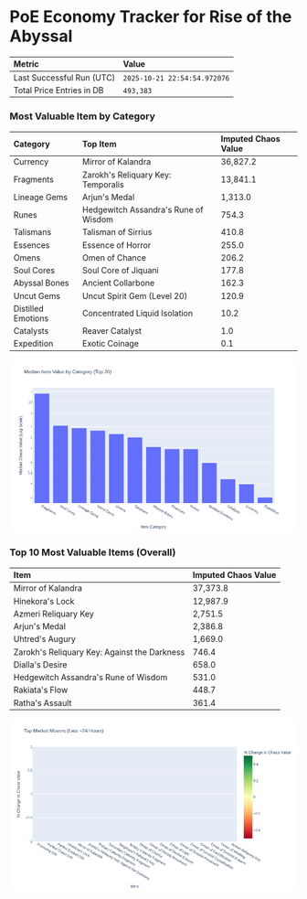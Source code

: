 # PoE Economy Tracker for Rise of the Abyssal

<!-- START_MAINTENANCE -->
| Metric | Value |
|:---|:---|
| Last Successful Run (UTC) | `2025-10-21 22:54:54.972076` |
| Total Price Entries in DB | `493,383` |

<!-- END_MAINTENANCE -->

<!-- START_DATAFRAME_DEBUG -->
<!-- END_DATAFRAME_DEBUG -->

<!-- START_CATEGORY_ANALYSIS -->
### Most Valuable Item by Category
| Category | Top Item | Imputed Chaos Value |
| :--- | :--- | :--- |
| Currency | Mirror of Kalandra | 36,827.2 |
| Fragments | Zarokh's Reliquary Key: Temporalis | 13,841.1 |
| Lineage Gems | Arjun's Medal | 1,313.0 |
| Runes | Hedgewitch Assandra's Rune of Wisdom | 754.3 |
| Talismans | Talisman of Sirrius | 410.8 |
| Essences | Essence of Horror | 255.0 |
| Omens | Omen of Chance | 206.2 |
| Soul Cores | Soul Core of Jiquani | 177.8 |
| Abyssal Bones | Ancient Collarbone | 162.3 |
| Uncut Gems | Uncut Spirit Gem (Level 20) | 120.9 |
| Distilled Emotions | Concentrated Liquid Isolation | 10.2 |
| Catalysts | Reaver Catalyst | 1.0 |
| Expedition | Exotic Coinage | 0.1 |


![Category Analysis Chart](charts/category_analysis.png)
<!-- END_ANALYSIS -->

<!-- START_ANALYSIS -->
### Top 10 Most Valuable Items (Overall)
| Item | Imputed Chaos Value |
| :--- | :--- |
| Mirror of Kalandra | 37,373.8 |
| Hinekora's Lock | 12,987.9 |
| Azmeri Reliquary Key | 2,751.5 |
| Arjun's Medal | 2,386.8 |
| Uhtred's Augury | 1,669.0 |
| Zarokh's Reliquary Key: Against the Darkness | 746.4 |
| Dialla's Desire | 658.0 |
| Hedgewitch Assandra's Rune of Wisdom | 531.0 |
| Rakiata's Flow | 448.7 |
| Ratha's Assault | 361.4 |


![Market Movers Chart](charts/market_movers.png)
<!-- END_ANALYSIS -->
